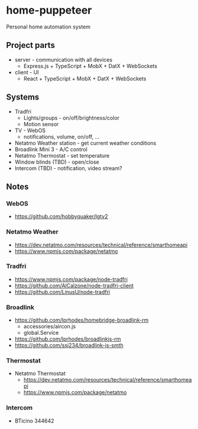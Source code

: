 # home-puppeteer
Personal home automation system

## Project parts
* server - communication with all devices
  * Express.js + TypeScript + MobX + DatX + WebSockets
* client - UI
  * React + TypeScript + MobX + DatX + WebSockets

## Systems

* Tradfri
  * Lights/groups - on/off/brightness/color
  * Motion sensor
* TV - WebOS
  * notifications, volume, on/off, ...
* Netatmo Weather station - get current weather conditions
* Broadlink Mini 3 - A/C control
* Netatmo Thermostat - set temperature
* Window blinds (TBD) - open/close
* Intercom (TBD) - notification, video stream?

## Notes

### WebOS

* https://github.com/hobbyquaker/lgtv2

### Netatmo Weather

* https://dev.netatmo.com/resources/technical/reference/smarthomeapi
* https://www.npmjs.com/package/netatmo

### Tradfri

* https://www.npmjs.com/package/node-tradfri
* https://github.com/AlCalzone/node-tradfri-client
* https://github.com/LinusU/node-tradfri

### Broadlink

* https://github.com/lprhodes/homebridge-broadlink-rm
  * accessories/aircon.js
  * global.Service
* https://github.com/lprhodes/broadlinkjs-rm
* https://github.com/ssj234/broadlink-js-smth

### Thermostat

* Netatmo Thermostat
  * https://dev.netatmo.com/resources/technical/reference/smarthomeapi
  * https://www.npmjs.com/package/netatmo

### Intercom

* BTicino 344642
